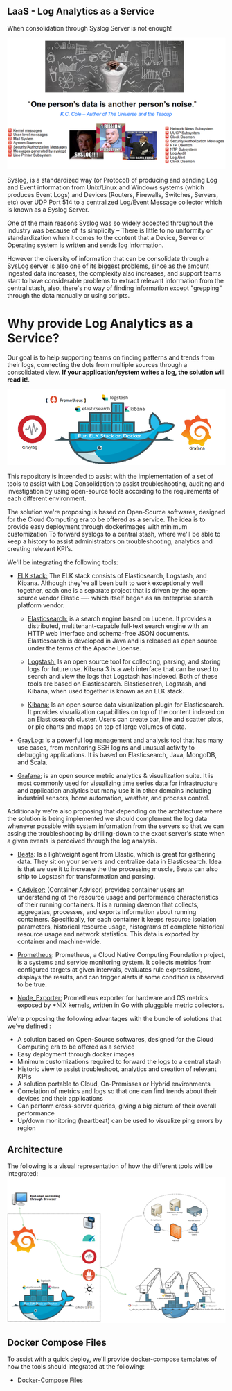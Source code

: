 ## LaaS - Log Analytics as a Service

 When consolidation through Syslog Server is not enough!

![SysLog_Diagram](https://github.com/IBM-SMI-Brazil/LaaS/blob/master/images/syslog.png)

Syslog, is a standardized way (or Protocol) of producing and sending Log and Event information from Unix/Linux and Windows systems (which produces Event Logs) and Devices (Routers, Firewalls, Switches, Servers, etc) over UDP Port 514 to a centralized Log/Event Message collector which is known as a Syslog Server.

One of the main reasons Syslog was so widely accepted throughout the industry was because of its simplicity – There is little to no uniformity or standardization when it comes to the content that a Device, Server or Operating system is written and sends log information.

However the diversity of information that can be consolidate through a SysLog server is also one of its biggest problems, since as the amount ingested data increases, the complexity also increases, and support teams start to have considerable problems to extract relevant information from the central stash, also, there's no way of finding information except "grepping" through the data manually or using scripts.

# Why provide Log Analytics as a Service?

Our goal is to help supporting teams on finding patterns and trends from their logs, connecting the dots from multiple sources through a consolidated view. **If your application/system writes a log, the solution will read it!**.

![LaaS Representation](https://github.com/IBM-SMI-Brazil/LaaS/blob/master/images/laas.png)

This repository is inteended to assist with the implementation of a set of tools to assist with Log Consolidation to assist troubleshooting, auditing and investigation by using open-source tools according to the requirements of each different environment.

The solution we're proposing is based on Open-Source softwares, designed for the Cloud Computing era to be offered as a service. The idea is to provide easy deployment through dockerimages with minimum customization To forward syslogs to a central stash, where we'll be able to keep a history to assist administrators on troubleshooting, analytics and creating relevant KPI’s.

We'll be integrating the following tools:

- [ELK stack:](https://www.elastic.co/webinars/introduction-elk-stack) The ELK stack consists of Elasticsearch, Logstash, and Kibana. Although they've all been built to work exceptionally well together, each one is a separate project that is driven by the open-source vendor Elastic —- which itself began as an enterprise search platform vendor.

  - [Elasticsearch:](https://www.elastic.co/products/elasticsearch) is a search engine based on Lucene. It provides a distributed, multitenant-capable full-text search engine with an HTTP web interface and schema-free JSON documents. Elasticsearch is developed in Java and is released as open source under the terms of the Apache License.
  
  - [Logstash:](https://www.elastic.co/products/logstash) Is an open source tool for collecting, parsing, and storing logs for future use. Kibana 3 is a web interface that can be used to search and view the logs that Logstash has indexed. Both of these tools are based on Elasticsearch. Elasticsearch, Logstash, and Kibana, when used together is known as an ELK stack.
  
  - [Kibana:](https://www.elastic.co/products/kibana) Is an open source data visualization plugin for Elasticsearch. It provides visualization capabilities on top of the content indexed on an Elasticsearch cluster. Users can create bar, line and scatter plots, or pie charts and maps on top of large volumes of data.

- [GrayLog:](https://www.graylog.org/) is a powerful log management and analysis tool that has many use cases, from monitoring SSH logins and unusual activity to debugging applications. It is based on Elasticsearch, Java, MongoDB, and Scala.

- [Grafana:](https://github.com/grafana/grafana) is an open source metric analytics & visualization suite. It is most commonly used for visualizing time series data for infrastructure and application analytics but many use it in other domains including industrial sensors, home automation, weather, and process control.

Additionally we're also proposing that depending on the architecture where the solution is being implemented we should complement the log data whenever possible with system information from the servers so that we can assing the troubleshooting by drilling-down to the exact server's state when a given events is perceived through the log analysis.

- [Beats](https://www.elastic.co/products/beats): Is a lightweight agent from Elastic, which is great for gathering data. They sit on your servers and centralize data in Elasticsearch. Idea is that we use it to increase the the processing muscle, Beats can also ship to Logstash for transformation and parsing. 

- [CAdvisor:](https://github.com/google/cadvisor) (Container Advisor) provides container users an understanding of the resource usage and performance characteristics of their running containers. It is a running daemon that collects, aggregates, processes, and exports information about running containers. Specifically, for each container it keeps resource isolation parameters, historical resource usage, histograms of complete historical resource usage and network statistics. This data is exported by container and machine-wide.

- [ Prometheus](https://github.com/prometheus): Prometheus, a Cloud Native Computing Foundation project, is a systems and service monitoring system. It collects metrics from configured targets at given intervals, evaluates rule expressions, displays the results, and can trigger alerts if some condition is observed to be true.

- [Node_Exporter:](https://github.com/prometheus/node_exporter) Prometheus exporter for hardware and OS metrics exposed by \*NIX kernels, written in Go with pluggable metric collectors.


We're proposing the following advantages with the bundle of solutions that we've defined :

- A solution based on Open-Source softwares, designed for the Cloud Computing era to be offered as a service
- Easy deployment through docker images
- Minimum customizations required to forward the logs to a central stash
- Historic view to assist troubleshoot, analytics and creation of relevant KPI’s
- A solution portable to Cloud, On-Premisses or Hybrid environments
- Correlation of metrics and logs so that one can find trends about their devices and their applications
- Can perform cross-server queries, giving a big picture of their overall performance
- Up/down monitoring (heartbeat) can be used to visualize ping errors by region


## Architecture

The following is a visual representation of how the different tools will be integrated:
![LaaS Proposed Architecture](https://github.com/IBM-SMI-Brazil/LaaS/blob/master/images/laas_architecture.png)

## Docker Compose Files

To assist with a quick deploy, we'll provide docker-compose templates of how the tools should integrated at the following:

- [Docker-Compose Files](https://github.com/IBM-SMI-Brazil/LaaS/tree/master/docker_compose)

